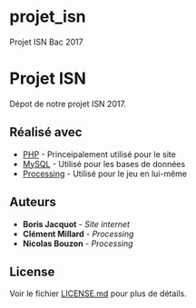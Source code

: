 # projet_isn
Projet ISN Bac 2017

# Projet ISN

Dépot de notre projet ISN 2017.

## Réalisé avec

* [PHP](http://php.net/) - Princeipalement utilisé pour le site
* [MySQL](https://www.mysql.fr/) - Utilisé pour les bases de données
* [Processing](https://processing.org/) - Utilisé pour le jeu en lui-même

## Auteurs

* **Boris Jacquot** - *Site internet*
* **Clément Millard** - *Processing*
* **Nicolas Bouzon** - *Processing*

## License

Voir le fichier [LICENSE.md](LICENSE.md) pour plus de détails.